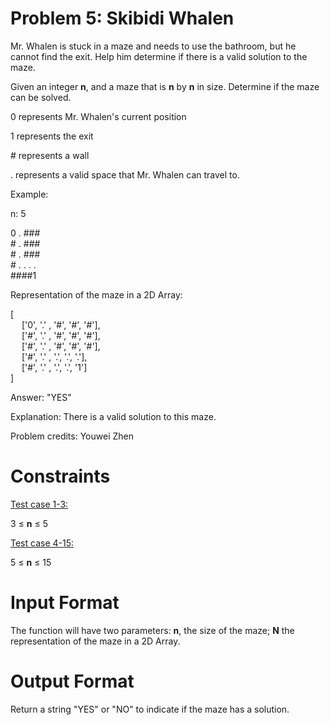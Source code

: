# Problem 5: Skibidi Whalen

Mr. Whalen is stuck in a maze and needs to use the bathroom, but he cannot find the exit. Help him determine if there is a valid solution to the maze.

Given an integer **n**, and a maze that is **n** by **n** in size. Determine if the maze can be solved.

0 represents Mr. Whalen's current position

1 represents the exit

\# represents a wall

. represents a valid space that Mr. Whalen can travel to.



Example:

n: 5

0 . ###<br>
\# . ###<br>
\# . ###<br>
\# . . . .<br>
\####1<br>

Representation of the maze in a 2D Array:

[<br>
    &emsp;
['0', '.' , '#', '#', '#'],<br>
    &emsp;
['#', '.' , '#', '#', '#'],<br>
    &emsp;
['#', '.' , '#', '#', '#'],<br>
    &emsp;
['#', '.' , '.', '.', '.'],<br>
    &emsp;
['#', '.' , '.', '.', '1']<br>
]


Answer: "YES"

Explanation: There is a valid solution to this maze.

Problem credits: Youwei Zhen

# Constraints
<u>Test case 1-3:</u> 

3 $\leq$ **n** $\leq$ 5

<u>Test case 4-15:</u>

5 $\leq$ **n** $\leq$ 15

# Input Format
The function will have two parameters: **n**, the size of the maze; **N** the representation of the maze in a 2D Array.

# Output Format
Return a string "YES" or "NO" to indicate if the maze has a solution.